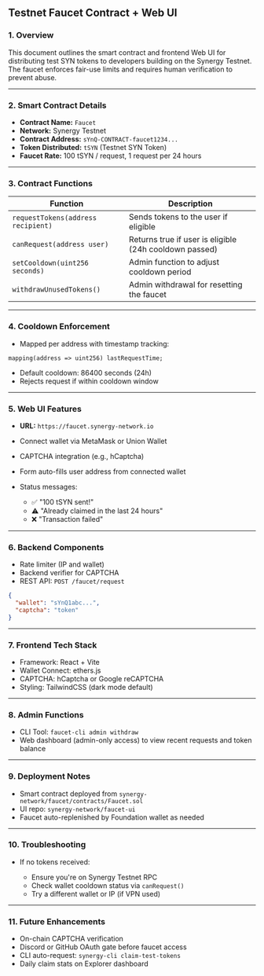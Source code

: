 ## Testnet Faucet Contract + Web UI

### 1. Overview

This document outlines the smart contract and frontend Web UI for distributing test SYN tokens to developers building on the Synergy Testnet. The faucet enforces fair-use limits and requires human verification to prevent abuse.

---

### 2. Smart Contract Details

* **Contract Name:** `Faucet`
* **Network:** Synergy Testnet
* **Contract Address:** `sYnQ-CONTRACT-faucet1234...`
* **Token Distributed:** `tSYN` (Testnet SYN Token)
* **Faucet Rate:** 100 tSYN / request, 1 request per 24 hours

---

### 3. Contract Functions

| Function                           | Description                                            |
| ---------------------------------- | ------------------------------------------------------ |
| `requestTokens(address recipient)` | Sends tokens to the user if eligible                   |
| `canRequest(address user)`         | Returns true if user is eligible (24h cooldown passed) |
| `setCooldown(uint256 seconds)`     | Admin function to adjust cooldown period               |
| `withdrawUnusedTokens()`           | Admin withdrawal for resetting the faucet              |

---

### 4. Cooldown Enforcement

* Mapped per address with timestamp tracking:

```solidity
mapping(address => uint256) lastRequestTime;
```

* Default cooldown: 86400 seconds (24h)
* Rejects request if within cooldown window

---

### 5. Web UI Features

* **URL:** `https://faucet.synergy-network.io`
* Connect wallet via MetaMask or Union Wallet
* CAPTCHA integration (e.g., hCaptcha)
* Form auto-fills user address from connected wallet
* Status messages:

  * ✅ "100 tSYN sent!"
  * ⚠️ "Already claimed in the last 24 hours"
  * ❌ "Transaction failed"

---

### 6. Backend Components

* Rate limiter (IP and wallet)
* Backend verifier for CAPTCHA
* REST API: `POST /faucet/request`

```json
{
  "wallet": "sYnQ1abc...",
  "captcha": "token"
}
```

---

### 7. Frontend Tech Stack

* Framework: React + Vite
* Wallet Connect: ethers.js
* CAPTCHA: hCaptcha or Google reCAPTCHA
* Styling: TailwindCSS (dark mode default)

---

### 8. Admin Functions

* CLI Tool: `faucet-cli admin withdraw`
* Web dashboard (admin-only access) to view recent requests and token balance

---

### 9. Deployment Notes

* Smart contract deployed from `synergy-network/faucet/contracts/Faucet.sol`
* UI repo: `synergy-network/faucet-ui`
* Faucet auto-replenished by Foundation wallet as needed

---

### 10. Troubleshooting

* If no tokens received:

  * Ensure you're on Synergy Testnet RPC
  * Check wallet cooldown status via `canRequest()`
  * Try a different wallet or IP (if VPN used)

---

### 11. Future Enhancements

* On-chain CAPTCHA verification
* Discord or GitHub OAuth gate before faucet access
* CLI auto-request: `synergy-cli claim-test-tokens`
* Daily claim stats on Explorer dashboard
